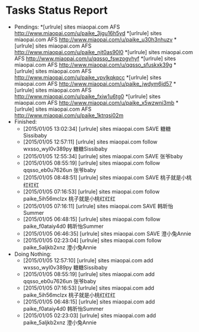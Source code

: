 Tasks Status Report
============

* Pendings:
    *[urlrule] sites miaopai.com AFS http://www.miaopai.com/u/paike_3jgu16h5yd
    *[urlrule] sites miaopai.com AFS http://www.miaopai.com/u/paike_u30h3nhuzv
    *[urlrule] sites miaopai.com AFS http://www.miaopai.com/u/paike_njt0as90l0
    *[urlrule] sites miaopai.com AFS http://www.miaopai.com/u/qqsso_fswzogvhyf
    *[urlrule] sites miaopai.com AFS http://www.miaopai.com/u/qqsso_sfuskxk39g
    *[urlrule] sites miaopai.com AFS http://www.miaopai.com/u/paike_vpvlkqkqcc
    *[urlrule] sites miaopai.com AFS http://www.miaopai.com/u/paike_jwdym6jd57
    *[urlrule] sites miaopai.com AFS http://www.miaopai.com/u/paike_fxiw1u6tg0
    *[urlrule] sites miaopai.com AFS http://www.miaopai.com/u/paike_x5wzwni3mb
    *[urlrule] sites miaopai.com AFS http://www.miaopai.com/u/paike_1ktrqsi02m
* Finished:
    * [2015/01/05 13:02:34] [urlrule] sites miaopai.com SAVE 糖糖Sissibaby
    * [2015/01/05 12:57:11] [urlrule] sites miaopai.com follow wxsso_wyl0v389py 糖糖Sissibaby
    * [2015/01/05 12:55:34] [urlrule] sites miaopai.com SAVE 张爷baby
    * [2015/01/05 08:55:19] [urlrule] sites miaopai.com follow qqsso_eb0u7626un 张爷baby
    * [2015/01/05 08:48:51] [urlrule] sites miaopai.com SAVE 桃子就是小桃红红红
    * [2015/01/05 07:16:53] [urlrule] sites miaopai.com follow paike_5ih56mclzx 桃子就是小桃红红红
    * [2015/01/05 07:16:11] [urlrule] sites miaopai.com SAVE 韩昕怡Summer
    * [2015/01/05 06:48:15] [urlrule] sites miaopai.com follow paike_f0ataiy4d0 韩昕怡Summer
    * [2015/01/05 06:46:35] [urlrule] sites miaopai.com SAVE 澄小兔Annie
    * [2015/01/05 02:23:04] [urlrule] sites miaopai.com follow paike_5aljkb2xnz 澄小兔Annie
* Doing Nothing:
    * [2015/01/05 12:57:10] [urlrule] sites miaopai.com add wxsso_wyl0v389py 糖糖Sissibaby
    * [2015/01/05 08:55:19] [urlrule] sites miaopai.com add qqsso_eb0u7626un 张爷baby
    * [2015/01/05 07:16:53] [urlrule] sites miaopai.com add paike_5ih56mclzx 桃子就是小桃红红红
    * [2015/01/05 06:48:15] [urlrule] sites miaopai.com add paike_f0ataiy4d0 韩昕怡Summer
    * [2015/01/05 02:23:03] [urlrule] sites miaopai.com add paike_5aljkb2xnz 澄小兔Annie
